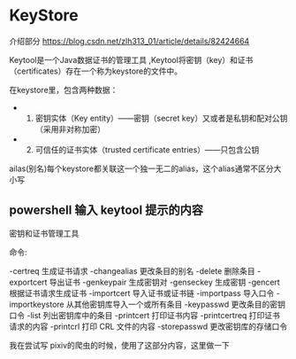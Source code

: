 # KeyStore

介绍部分 https://blog.csdn.net/zlh313_01/article/details/82424664

Keytool是一个Java数据证书的管理工具 ,Keytool将密钥（key）和证书（certificates）存在一个称为keystore的文件中。 

在keystore里，包含两种数据： 
- 1. 密钥实体（Key entity）——密钥（secret key）又或者是私钥和配对公钥（采用非对称加密） 
- 2. 可信任的证书实体（trusted certificate entries）——只包含公钥

ailas(别名)每个keystore都关联这一个独一无二的alias，这个alias通常不区分大小写


## powershell 输入 keytool 提示的内容
密钥和证书管理工具

命令:

 -certreq            生成证书请求
 -changealias        更改条目的别名
 -delete             删除条目
 -exportcert         导出证书
 -genkeypair         生成密钥对
 -genseckey          生成密钥
 -gencert            根据证书请求生成证书
 -importcert         导入证书或证书链
 -importpass         导入口令
 -importkeystore     从其他密钥库导入一个或所有条目
 -keypasswd          更改条目的密钥口令
 -list               列出密钥库中的条目
 -printcert          打印证书内容
 -printcertreq       打印证书请求的内容
 -printcrl           打印 CRL 文件的内容
 -storepasswd        更改密钥库的存储口令


 我在尝试写 pixiv的爬虫的时候，使用了这部分内容，这里做一下